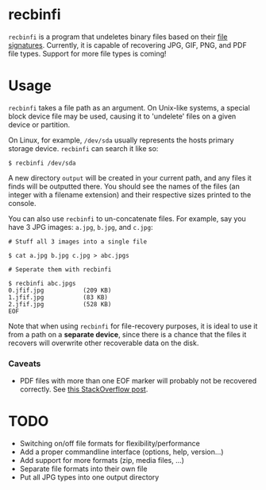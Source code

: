 # recbinfi
`recbinfi` is a program that undeletes binary files based on their [file
signatures](https://en.wikipedia.org/wiki/List_of_file_signatures). Currently,
it is capable of recovering JPG, GIF, PNG, and PDF file types.  Support for more
file types is coming!

# Usage
`recbinfi` takes a file path as an argument. On Unix-like systems, a special
block device file may be used, causing it to 'undelete' files on a given device
or partition.

On Linux, for example, `/dev/sda` usually represents the hosts primary storage
device. `recbinfi` can search it like so:

```
$ recbinfi /dev/sda
```

A new directory `output` will be created in your current path, and any files it
finds will be outputted there. You should see the names of the files (an
integer with a filename extension) and their respective sizes printed to the
console.

You can also use `recbinfi` to un-concatenate files. For example, say you have 
3 JPG images: `a.jpg`, `b.jpg`, and `c.jpg`: 

```
# Stuff all 3 images into a single file

$ cat a.jpg b.jpg c.jpg > abc.jpgs

# Seperate them with recbinfi

$ recbinfi abc.jpgs
0.jfif.jpg           (209 KB)
1.jfif.jpg           (83 KB)
2.jfif.jpg           (528 KB)
EOF
```

Note that when using `recbinfi` for file-recovery purposes, it is ideal to use
it from a path on a **separate device**, since there is a chance that the files
it recovers will overwrite other recoverable data on the disk.

### Caveats

- PDF files with more than one EOF marker will probably not be recovered correctly. See [this StackOverflow post](http://stackoverflow.com/questions/11896858/does-the-eof-in-a-pdf-have-to-appear-within-the-last-1024-bytes-of-the-file/29489874#29489874).

# TODO

- Switching on/off file formats for flexibility/performance 
- Add a proper commandline interface (options, help, version...)
- Add support for more formats (zip, media files,  ...)
- Separate file formats into their own file
- Put all JPG types into one output directory

